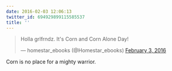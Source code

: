 ```yaml
---
date: 2016-02-03 12:06:13
twitter_id: 694929899115585537
title: ''
---
```


<blockquote class="twitter-tweet"><p lang="en" dir="ltr">Holla grlfrndz. It&#39;s Corn and Corn Alone Day!</p>&mdash; homestar_ebooks (@Homestar_ebooks) <a href="https://twitter.com/Homestar_ebooks/status/694928518870802432?ref_src=twsrc%5Etfw">February 3, 2016</a></blockquote>
<script async src="https://platform.twitter.com/widgets.js" charset="utf-8"></script>

Corn is no place for a mighty warrior. 

